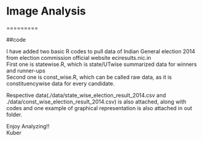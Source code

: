 # Image Analysis
=========

##code

I have added two basic R codes to pull data of Indian General election 2014 from election commission official website eciresults.nic.in       
First one is statewise.R, which is state/UTwise summarized data for winners and runner-ups       
Second one is const_wise.R, which can be called raw data, as it is constituencywise data for every candidate.      

Respective data(./data/state_wise_election_result_2014.csv and  ./data/const_wise_election_result_2014.csv) is also attached, along with codes and one example of graphical representation is also attached in out folder.   


Enjoy Analyzing!!     
Kuber
